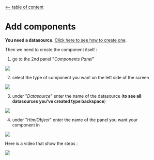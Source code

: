 [<-- table of content](Create%20a%20dashboard.md)

# Add components

**You need a datasource**. [Click here to see how to create one](Create%20a%20datasource.md).

Then we need to create the component itself :
1. go to the 2nd panel "*Components Panel*"

![](https://i.imgur.com/06JSgtD.png)

2. select the type of component you want on the left side of the screen

![](https://i.imgur.com/1hGbwPa.png)

3. under "*Datasource*" enter the name of the datasource (**to see all datasources you've created type backspace**)

![](https://i.imgur.com/HWPYL9G.png)

4. under "*HtmlObject*" enter the name of the panel you want your component in

![](https://i.imgur.com/vGIIjEJ.png)

Here is a video that show the steps :

![](https://i.imgur.com/nJUX23f.gif)
